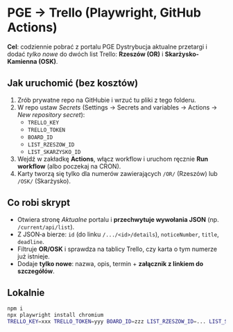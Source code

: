 # PGE → Trello (Playwright, GitHub Actions)

**Cel**: codziennie pobrać z portalu PGE Dystrybucja aktualne przetargi i dodać *tylko nowe* do dwóch list Trello: **Rzeszów (OR)** i **Skarżysko-Kamienna (OSK)**.

## Jak uruchomić (bez kosztów)
1. Zrób prywatne repo na GitHubie i wrzuć tu pliki z tego folderu.
2. W repo ustaw *Secrets* (Settings → Secrets and variables → Actions → *New repository secret*):
   - `TRELLO_KEY`
   - `TRELLO_TOKEN`
   - `BOARD_ID`
   - `LIST_RZESZOW_ID`
   - `LIST_SKARZYSKO_ID`
3. Wejdź w zakładkę **Actions**, włącz workflow i uruchom ręcznie **Run workflow** (albo poczekaj na CRON).
4. Karty tworzą się tylko dla numerów zawierających `/OR/` (Rzeszów) lub `/OSK/` (Skarżysko).

## Co robi skrypt
- Otwiera stronę *Aktualne* portalu i **przechwytuje wywołania JSON** (np. `/current/api/list`).
- Z JSON‑a bierze: `id` (do linku `/.../<id>/details`), `noticeNumber`, `title`, `deadline`.
- Filtruje **OR/OSK** i sprawdza na tablicy Trello, czy karta o tym numerze już istnieje.
- Dodaje **tylko nowe**: nazwa, opis, termin + **załącznik z linkiem do szczegółów**.

## Lokalnie
```bash
npm i
npx playwright install chromium
TRELLO_KEY=xxx TRELLO_TOKEN=yyy BOARD_ID=zzz LIST_RZESZOW_ID=... LIST_SKARZYSKO_ID=... node index.js
```
